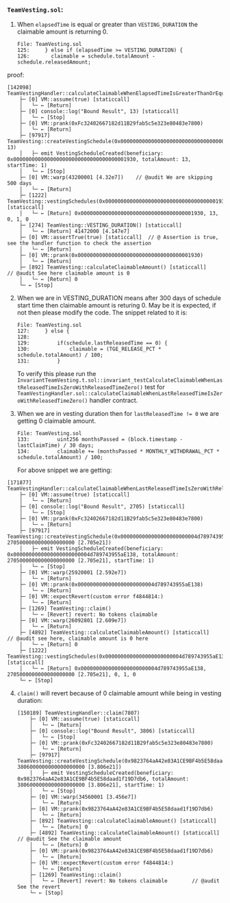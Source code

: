 ### `TeamVesting.sol`:

1. When `elapsedTime` is equal or greater than `VESTING_DURATION` the claimable amount is returning 0.
   ```solidity
   File: TeamVesting.sol
   125:     } else if (elapsedTime >= VESTING_DURATION) {
   126:       claimable = schedule.totalAmount - schedule.releasedAmount;

   ```

proof:

```solidity
[142098] TeamVestingHandler::calculateClaimableWhenElapsedTimeIsGreaterThanOrEqualToVestingDuration(3)
    ├─ [0] VM::assume(true) [staticcall]
    │   └─ ← [Return] 
    ├─ [0] console::log("Bound Result", 13) [staticcall]
    │   └─ ← [Stop] 
    ├─ [0] VM::prank(0xFc32402667182d11B29fab5c5e323e80483e7800)
    │   └─ ← [Return] 
    ├─ [97917] TeamVesting::createVestingSchedule(0x0000000000000000000000000000000000001930, 13)
    │   ├─ emit VestingScheduleCreated(beneficiary: 0x0000000000000000000000000000000000001930, totalAmount: 13, startTime: 1)
    │   └─ ← [Stop] 
    ├─ [0] VM::warp(43200001 [4.32e7])    // @audit We are skipping 500 days
    │   └─ ← [Return] 
    ├─ [1222] TeamVesting::vestingSchedules(0x0000000000000000000000000000000000001930) [staticcall]
    │   └─ ← [Return] 0x0000000000000000000000000000000000001930, 13, 0, 1, 0
    ├─ [274] TeamVesting::VESTING_DURATION() [staticcall]
    │   └─ ← [Return] 41472000 [4.147e7]
    ├─ [0] VM::assertTrue(true) [staticcall]  // @ Assertion is true, see the handler function to check the assertion
    │   └─ ← [Return] 
    ├─ [0] VM::prank(0x0000000000000000000000000000000000001930)
    │   └─ ← [Return] 
    ├─ [892] TeamVesting::calculateClaimableAmount() [staticcall]     // @audit See here claimable amount is 0
    │   └─ ← [Return] 0
    └─ ← [Stop] 
```

2. When we are in VESTING_DURATION means after 300 days of schedule start time then claimable amount is returing 0. May be it is expected, if not then please modify the code. The snippet related to it is:

   ```solidity
   File: TeamVesting.sol
   127:     } else {
   128:   
   129:         if(schedule.lastReleasedTime == 0) {
   130:             claimable = (TGE_RELEASE_PCT * schedule.totalAmount) / 100;
   131:         }

   ```

   To verify this please run the `InvariantTeamVesting.t.sol::invariant_testCalculateClaimableWhenLastReleasedTimeIsZeroWithReleasedTimeZero()` test for `TeamVestingHandler.sol::calculateClaimableWhenLastReleasedTimeIsZeroWithReleasedTimeZero()` handler contract.
3. When we are in vesting duration then for `lastReleasedTime != 0` we are getting 0 claimable amount.

   ```solidity
   File: TeamVesting.sol
   133:         uint256 monthsPassed = (block.timestamp - lastClaimTime) / 30 days; 
   134:         claimable += (monthsPassed * MONTHLY_WITHDRAWAL_PCT * schedule.totalAmount) / 100;

   ```

    For above snippet we are getting:

```solidity
[171877] TeamVestingHandler::calculateClaimableWhenLastReleasedTimeIsZeroWithReleasedTimeNotEqualToZero(2705)
    ├─ [0] VM::assume(true) [staticcall]
    │   └─ ← [Return] 
    ├─ [0] console::log("Bound Result", 2705) [staticcall]
    │   └─ ← [Stop] 
    ├─ [0] VM::prank(0xFc32402667182d11B29fab5c5e323e80483e7800)
    │   └─ ← [Return] 
    ├─ [97917] TeamVesting::createVestingSchedule(0x0000000000000000000000004d789743955aE138, 2705000000000000000000 [2.705e21])
    │   ├─ emit VestingScheduleCreated(beneficiary: 0x0000000000000000000000004d789743955aE138, totalAmount: 2705000000000000000000 [2.705e21], startTime: 1)
    │   └─ ← [Stop] 
    ├─ [0] VM::warp(25920001 [2.592e7])
    │   └─ ← [Return] 
    ├─ [0] VM::prank(0x0000000000000000000000004d789743955aE138)
    │   └─ ← [Return] 
    ├─ [0] VM::expectRevert(custom error f4844814:)
    │   └─ ← [Return] 
    ├─ [1269] TeamVesting::claim()
    │   └─ ← [Revert] revert: No tokens claimable
    ├─ [0] VM::warp(26092801 [2.609e7])
    │   └─ ← [Return] 
    ├─ [4892] TeamVesting::calculateClaimableAmount() [staticcall]      // @audit see here, claimable amount is 0 here
    │   └─ ← [Return] 0
    ├─ [1222] TeamVesting::vestingSchedules(0x0000000000000000000000004d789743955aE138) [staticcall]
    │   └─ ← [Return] 0x0000000000000000000000004d789743955aE138, 2705000000000000000000 [2.705e21], 0, 1, 0
    └─ ← [Stop]
```

4. `claim()` will revert because of 0 claimable amount while being in vesting duration:
   ```solidity
   [150189] TeamVestingHandler::claim(7807)
       ├─ [0] VM::assume(true) [staticcall]
       │   └─ ← [Return] 
       ├─ [0] console::log("Bound Result", 3806) [staticcall]
       │   └─ ← [Stop] 
       ├─ [0] VM::prank(0xFc32402667182d11B29fab5c5e323e80483e7800)
       │   └─ ← [Return] 
       ├─ [97917] TeamVesting::createVestingSchedule(0x9823764aA42e83A1CE9BF4b5E58daad1f19D7db6, 3806000000000000000000 [3.806e21])
       │   ├─ emit VestingScheduleCreated(beneficiary: 0x9823764aA42e83A1CE9BF4b5E58daad1f19D7db6, totalAmount: 3806000000000000000000 [3.806e21], startTime: 1)
       │   └─ ← [Stop] 
       ├─ [0] VM::warp(34560001 [3.456e7])
       │   └─ ← [Return] 
       ├─ [0] VM::prank(0x9823764aA42e83A1CE9BF4b5E58daad1f19D7db6)
       │   └─ ← [Return] 
       ├─ [892] TeamVesting::calculateClaimableAmount() [staticcall]
       │   └─ ← [Return] 0
       ├─ [4892] TeamVesting::calculateClaimableAmount() [staticcall]      // @audit See the claimable amount
       │   └─ ← [Return] 0
       ├─ [0] VM::prank(0x9823764aA42e83A1CE9BF4b5E58daad1f19D7db6)
       │   └─ ← [Return] 
       ├─ [0] VM::expectRevert(custom error f4844814:)
       │   └─ ← [Return] 
       ├─ [1269] TeamVesting::claim()
       │   └─ ← [Revert] revert: No tokens claimable        // @audit See the revert
       └─ ← [Stop] 
   ```
